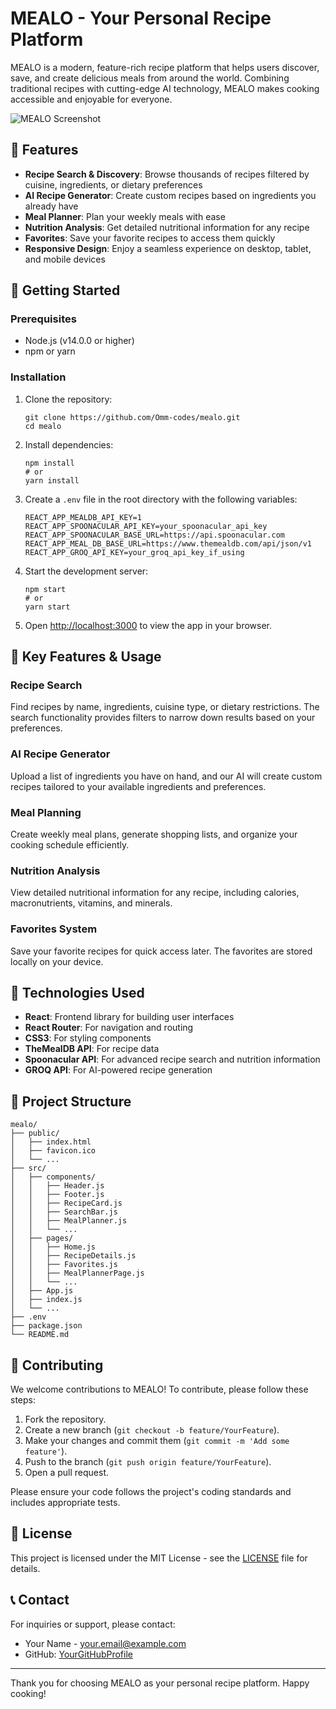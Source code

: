 # MEALO - Your Personal Recipe Platform

MEALO is a modern, feature-rich recipe platform that helps users discover, save, and create delicious meals from around the world. Combining traditional recipes with cutting-edge AI technology, MEALO makes cooking accessible and enjoyable for everyone.

![MEALO Screenshot](./screenshots/homepage.png)

## 🌟 Features

- **Recipe Search & Discovery**: Browse thousands of recipes filtered by cuisine, ingredients, or dietary preferences
- **AI Recipe Generator**: Create custom recipes based on ingredients you already have
- **Meal Planner**: Plan your weekly meals with ease
- **Nutrition Analysis**: Get detailed nutritional information for any recipe
- **Favorites**: Save your favorite recipes to access them quickly
- **Responsive Design**: Enjoy a seamless experience on desktop, tablet, and mobile devices

## 🚀 Getting Started

### Prerequisites

- Node.js (v14.0.0 or higher)
- npm or yarn

### Installation

1. Clone the repository:
   ```
   git clone https://github.com/Omm-codes/mealo.git
   cd mealo
   ```

2. Install dependencies:
   ```
   npm install
   # or
   yarn install
   ```

3. Create a `.env` file in the root directory with the following variables:
   ```
   REACT_APP_MEALDB_API_KEY=1
   REACT_APP_SPOONACULAR_API_KEY=your_spoonacular_api_key
   REACT_APP_SPOONACULAR_BASE_URL=https://api.spoonacular.com
   REACT_APP_MEAL_DB_BASE_URL=https://www.themealdb.com/api/json/v1
   REACT_APP_GROQ_API_KEY=your_groq_api_key_if_using
   ```

4. Start the development server:
   ```
   npm start
   # or
   yarn start
   ```

5. Open [http://localhost:3000](http://localhost:3000) to view the app in your browser.

## 📱 Key Features & Usage

### Recipe Search
Find recipes by name, ingredients, cuisine type, or dietary restrictions. The search functionality provides filters to narrow down results based on your preferences.

### AI Recipe Generator
Upload a list of ingredients you have on hand, and our AI will create custom recipes tailored to your available ingredients and preferences.

### Meal Planning
Create weekly meal plans, generate shopping lists, and organize your cooking schedule efficiently.

### Nutrition Analysis
View detailed nutritional information for any recipe, including calories, macronutrients, vitamins, and minerals.

### Favorites System
Save your favorite recipes for quick access later. The favorites are stored locally on your device.

## 🔧 Technologies Used

- **React**: Frontend library for building user interfaces
- **React Router**: For navigation and routing
- **CSS3**: For styling components
- **TheMealDB API**: For recipe data
- **Spoonacular API**: For advanced recipe search and nutrition information
- **GROQ API**: For AI-powered recipe generation

## 📁 Project Structure

```
mealo/
├── public/
│   ├── index.html
│   ├── favicon.ico
│   └── ...
├── src/
│   ├── components/
│   │   ├── Header.js
│   │   ├── Footer.js
│   │   ├── RecipeCard.js
│   │   ├── SearchBar.js
│   │   ├── MealPlanner.js
│   │   └── ...
│   ├── pages/
│   │   ├── Home.js
│   │   ├── RecipeDetails.js
│   │   ├── Favorites.js
│   │   ├── MealPlannerPage.js
│   │   └── ...
│   ├── App.js
│   ├── index.js
│   └── ...
├── .env
├── package.json
└── README.md
```

## 🤝 Contributing

We welcome contributions to MEALO! To contribute, please follow these steps:

1. Fork the repository.
2. Create a new branch (`git checkout -b feature/YourFeature`).
3. Make your changes and commit them (`git commit -m 'Add some feature'`).
4. Push to the branch (`git push origin feature/YourFeature`).
5. Open a pull request.

Please ensure your code follows the project's coding standards and includes appropriate tests.

## 📄 License

This project is licensed under the MIT License - see the [LICENSE](LICENSE) file for details.

## 📞 Contact

For inquiries or support, please contact:

- Your Name - [your.email@example.com](mailto:omsanjay975@gmail.com)
- GitHub: [YourGitHubProfile](https://github.com/Omm-codes)

---

Thank you for choosing MEALO as your personal recipe platform. Happy cooking!
